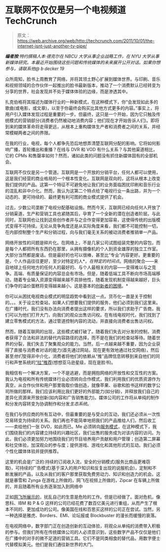 # 互联网不仅仅是另一个电视频道 TechCrunch

> 原文：<https://web.archive.org/web/http://techcrunch.com/2011/10/01/the-internet-isnt-just-another-tv-pipe/>

***编者按**:特约撰稿人本·德克尔在 NBCU 大学从事企业战略工作，在 NYU 大学从事新媒体研究。本最近开始围绕这些问题和传统媒体的未来展开公开对话。如果你想参与，请联系他@ b decker 19*

众所周知，脸书上周教育了网络，并将其领土野心扩展到媒体世界。与印刷、音乐和视频领域的合作伙伴一起推出的脸书最新版本，推动了一个消费默认已经转变为分享的世界，社会发现并不处于媒体体验的边缘，而是渗透其中。

扎克伯格将其描述为媒体行业的一种新模式，在这种模式下，你“会发现如此多的歌曲(或电影，或文章)，以至于你最终会购买比其他方式更多的内容。”事实上，将用户引入媒体发现过程是重要的一步。但最终，这只是一个开始，因为它只触及传统模式的营销部分(消费者仍然被动地消费内容；他们现在才开始告诉人们)。即将到来的媒体革命将走得更远，从根本上重构媒体生产者和消费者之间的关系，并经常模糊两者之间的界限。

在我的行业，电视，每个人都争先恐后地想弄清楚互联网分配的影响。它将如何影响广播，首轮播出和重播？在线与 DVR 和 VOD 有什么关系？与其他渠道相比，它的 CPMs 和售罄率如何？然而，诸如此类的问题没有抓住新媒体固有的全部机会。

互联网不仅仅是另一个管道。互联网是一个开放的分销平台，任何人都可以使用，这是我们经营的商业格局的一个根本性变化。互联网是双向的，这将从根本上改变我们提供的产品。这第一个特征不可避免地让我们的业务面临困扰印刷和音乐行业的混乱和非中介化。然而，我认为这第二个特点给了电视行业一条出路，并为一个动态的、更可持续的、最终更有利可图的商业模式提供了机会。

过去，少数公司垄断了电视分配基础设施。然而今天，互联网已经向任何人开放了分销渠道，生产和营销工具也紧随其后，孕育了一个全新的潜在创造者阶层。与此同时，互联网也让找到这些创作者并与之合作变得更加容易，这使得传统的出版模式变得不可持续。无论从竞争角度还是从实际角度来看，我们都不可能控制一切，在内部控制整个生产和分销过程，向与我们毫无关系的被动消费者推销单一产品。

网络开放性的问题是碎片化。在网络上，不是几家公司试图组装完整的内容包，而是每个人都把所有东西扔在那里，从拥有摄像机的个人到资金雄厚的独立工作室。大部分当然都是废话。但是最好的也可以很棒，甚至比“专业”内容更好。更重要的是，个人作品往往更好，至少对特定的人*，*在特定的时间点*。网络的聚合——来自地球上任何地方的任何人的最好的、与个人最相关的内容——变得难以与之竞争。高端、有质量保证的内容总会有市场。但是，随着低端工具不断向市场高端移动，随着专业输入资源变得越来越不具排他性，随着发现机制变得越来越好，巨头们争夺的溢价蛋糕将变得越来越小。这是基本的[创新者的困境](https://web.archive.org/web/20230203144923/http://en.wikipedia.org/wiki/Disruptive_technology)。*

你可以从困扰电视商业模式的明显趋势中看到这一点。货币化一直是关于控制的。。。关于设立检查站，如果人们想要我们提供的服务，他们必须到我们这里来。在广播时代，我们没有办法向消费者提出这样的要求，所以我们求助于广告商，我们可以为他们打开大门，向我们的观众出售访问权。在有线电视时代，我们找到了建立零售模式的方法，通过管道控制内容的流动，并直接向消费者出售访问权。

然而，随着互联网的出现，这些模式被打破了。随着我们失去对分发的控制，消费者获得了合法和非法的替代内容路径的选择，而不是在我们的检查站等待。随着世界的分裂，我们失去了聚集观众的能力。当然，后一点越来越不重要，因为企业获得了直接与消费者对话的能力(首先通过网站，现在更有效地通过社交网络)，然后甚至*他们*变得非中介化，消费者将他们的依赖从“推”品牌信息转移到来自他们的同行和声誉系统的[“拉”推荐](https://web.archive.org/web/20230203144923/http://www.edgeperspectives.com/pop.html)(想想亚马逊星级，现在是脸书)。

我相信有一个解决方案，一个不是逃避，而是拥抱网络的开放性和交互性的方案。我认为电视和所有传统媒体行业必须转向合作模式，我们利用我们的优质资源作为真空，从合作伙伴和用户那里吸取价值创造，就像苹果、谷歌和脸书这样的数字公司所做的那样。我们应该利用比我们更好的外部能力(如分销)，并释放我们自己的差异化资源来开放创新(如内容和广告销售能力)。媒体公司的工作将从单纯的制作和分发内容转变为协调制作和分发*生态系统*。

在我们与供应商的所有互动中，但最重要的是与受众的互动，我们还必须从一次性交易转变为持续的关系。我们再也不能简单地把我们的产品推给人们，然后收工——卖给他们一张 DVD，如此而已。Me 必须转向[服务模式](https://web.archive.org/web/20230203144923/http://www.innovationmanagement.se/2011/01/19/chesbrough-on-service-innovation/)，在这种模式下，我们围绕我们的内容建立持续的兴趣社区，我们出售的服务成为对该内容的访问。为此，我们必须更加努力地围绕我们的节目培养用户贡献和用户管理；创造第二屏幕和社交体验，加深观众的参与度；提供游戏、游戏化和其他形式的互动。我们必须个性化媒体体验并提供推荐。

这里的机会是广泛的:持续的订阅收入流，安全的分销模式(服务比商品更难窃取)，可持续的广告模式(基于深入的用户知识和反复出现的说服机会)，定制和不断发展的产品，以及从我们的客户那里获取免费劳动力、知识和创造力的机会。这就是暴雪和 Zynga 在游戏上所做的，网飞在视频上所做的，Zipcar 在车辆上所做的，并且随着所有业务逐渐加入到网络中

正如[网飞所展示的](https://web.archive.org/web/20230203144923/http://seekingalpha.com/article/294724-netflix-stock-erases-12-months-of-massive-growth)，扰乱自己的生意是危险的工作。但是已经做了。面对危机，像思科、IBM 和 P & G 这样的公司已经花费了数百亿美元进行重组，从而产生了根本不同的、更加成功的公司。像美国在线和百思买这样的公司正在尝试。当然，另一种选择是雅虎、Borders、EMI、论坛报或 Blockbuster 的漫长而缓慢的衰落。

在电视网络中，数字部门正在创造创新的互动体验，将观众从单纯的消费带入积极的参与。但我们所有在传统媒体公司的人必须意识到，这些数字产品不仅仅是他们在广播中的对手的微不足道的营销工具。它们不是同类相食的替代品，用数字便士代替模拟美元。他们是我们通往新世界的大门。